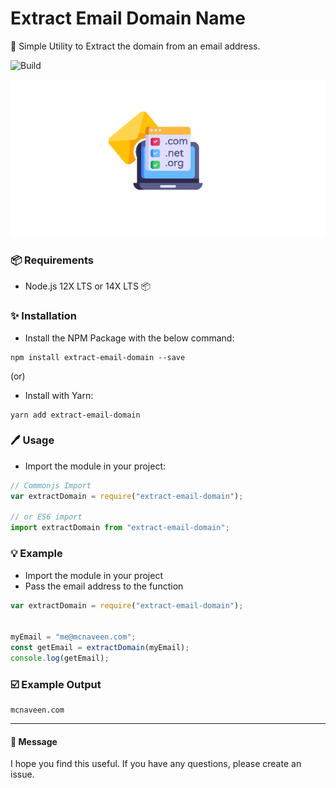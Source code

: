 # Extract Email Domain Name
:unicorn: Simple Utility to Extract the domain from an email address.

![Build](https://github.com/mcnaveen/extract-email-domain/workflows/Build/badge.svg)

![Extract Email Domain Name](./image/cover.png)

### :package: Requirements
- Node.js 12X LTS or 14X LTS 📦

### :sparkles: Installation

- Install the NPM Package with the below command:
```
npm install extract-email-domain --save
``` 

 (or)

- Install with Yarn:
```
yarn add extract-email-domain
```

### :pen: Usage

- Import the module in your project:

```javascript
// Commonjs Import
var extractDomain = require("extract-email-domain");

// or ES6 import
import extractDomain from "extract-email-domain";
```

### :bulb: Example

- Import the module in your project
- Pass the email address to the function

```javascript
var extractDomain = require("extract-email-domain");


myEmail = "me@mcnaveen.com";
const getEmail = extractDomain(myEmail);
console.log(getEmail);

```

### :ballot_box_with_check: Example Output
```
mcnaveen.com
```
---


#### :green_heart: Message

I hope you find this useful. If you have any questions, please create an issue.